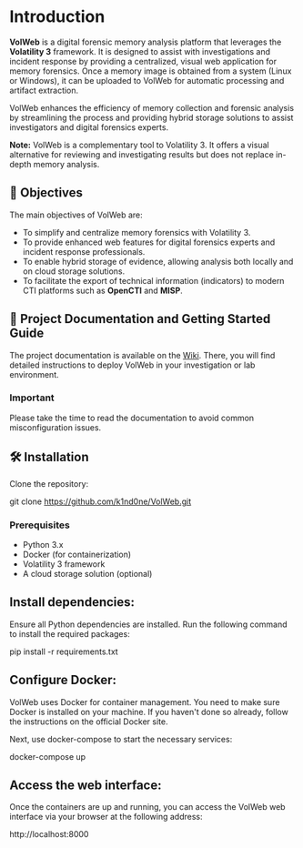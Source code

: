 # Introduction

**VolWeb** is a digital forensic memory analysis platform that leverages the **Volatility 3** framework. It is designed to assist with investigations and incident response by providing a centralized, visual web application for memory forensics. Once a memory image is obtained from a system (Linux or Windows), it can be uploaded to VolWeb for automatic processing and artifact extraction.

VolWeb enhances the efficiency of memory collection and forensic analysis by streamlining the process and providing hybrid storage solutions to assist investigators and digital forensics experts.

**Note:** VolWeb is a complementary tool to Volatility 3. It offers a visual alternative for reviewing and investigating results but does not replace in-depth memory analysis.

## 🧬 Objectives

The main objectives of VolWeb are:
- To simplify and centralize memory forensics with Volatility 3.
- To provide enhanced web features for digital forensics experts and incident response professionals.
- To enable hybrid storage of evidence, allowing analysis both locally and on cloud storage solutions.
- To facilitate the export of technical information (indicators) to modern CTI platforms such as **OpenCTI** and **MISP**.

## 📘 Project Documentation and Getting Started Guide

The project documentation is available on the [Wiki](https://github.com/k1nd0ne/VolWeb/wiki). There, you will find detailed instructions to deploy VolWeb in your investigation or lab environment.

### Important
Please take the time to read the documentation to avoid common misconfiguration issues.

## 🛠️ Installation

Clone the repository:

git clone https://github.com/k1nd0ne/VolWeb.git

### Prerequisites
- Python 3.x
- Docker (for containerization)
- Volatility 3 framework
- A cloud storage solution (optional)

## Install dependencies:

Ensure all Python dependencies are installed. Run the following command to install the required packages:

pip install -r requirements.txt

## Configure Docker:

VolWeb uses Docker for container management. You need to make sure Docker is installed on your machine. If you haven't done so already, follow the instructions on the official Docker site.

Next, use docker-compose to start the necessary services:

docker-compose up

## Access the web interface:

Once the containers are up and running, you can access the VolWeb web interface via your browser at the following address:

http://localhost:8000

